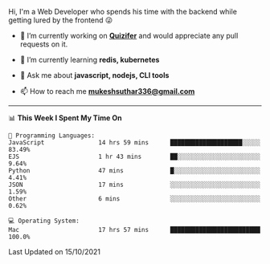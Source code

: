 Hi, I'm a Web Developer who spends his time with the backend while getting lured by the frontend 😜

- 🔭 I’m currently working on **[Quizifer](https://github.com/SutharMukesh/Quizifer/)** and would appreciate any pull requests on it.

- 🌱 I’m currently learning **redis, kubernetes**

- 💬 Ask me about **javascript, nodejs, CLI tools**

- 📫 How to reach me **mukeshsuthar336@gmail.com**

---
<!--START_SECTION:waka-->
📊 **This Week I Spent My Time On** 

```text
💬 Programming Languages: 
JavaScript               14 hrs 59 mins      ████████████████████░░░░░   83.49% 
EJS                      1 hr 43 mins        ██░░░░░░░░░░░░░░░░░░░░░░░   9.64% 
Python                   47 mins             █░░░░░░░░░░░░░░░░░░░░░░░░   4.41% 
JSON                     17 mins             ░░░░░░░░░░░░░░░░░░░░░░░░░   1.59% 
Other                    6 mins              ░░░░░░░░░░░░░░░░░░░░░░░░░   0.62%

💻 Operating System: 
Mac                      17 hrs 57 mins      █████████████████████████   100.0%

```


 Last Updated on 15/10/2021
<!--END_SECTION:waka-->
